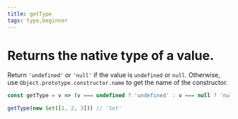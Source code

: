 ```yaml
---
title: getType
tags: type,beginner
---
```


# Returns the native type of a value.

Return `'undefined'` or `'null'` if the value is `undefined` or `null`.
Otherwise, use `Object.prototype.constructor.name` to get the name of the constructor.

```js
const getType = v => (v === undefined ? 'undefined' : v === null ? 'null' : v.constructor.name)
```

```js
getType(new Set([1, 2, 3])) // 'Set'
```
